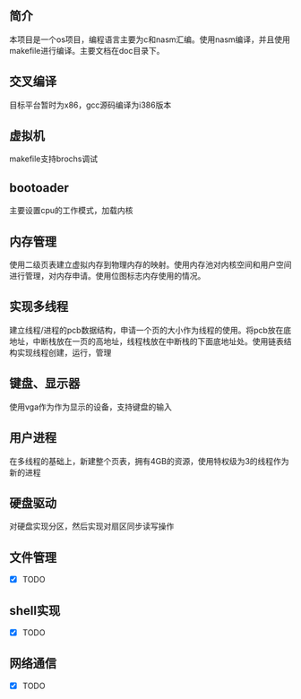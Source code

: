 ## 简介

本项目是一个os项目，编程语言主要为c和nasm汇编。使用nasm编译，并且使用makefile进行编译。主要文档在doc目录下。


## 交叉编译
目标平台暂时为x86，gcc源码编译为i386版本

## 虚拟机

makefile支持brochs调试

## bootoader
主要设置cpu的工作模式，加载内核

## 内存管理
使用二级页表建立虚拟内存到物理内存的映射。使用内存池对内核空间和用户空间进行管理，对内存申请。使用位图标志内存使用的情况。

##  实现多线程
建立线程/进程的pcb数据结构，申请一个页的大小作为线程的使用。将pcb放在底地址，中断栈放在一页的高地址，线程栈放在中断栈的下面底地址处。使用链表结构实现线程创建，运行，管理

## 键盘、显示器
使用vga作为作为显示的设备，支持键盘的输入

## 用户进程
在多线程的基础上，新建整个页表，拥有4GB的资源，使用特权级为3的线程作为新的进程

## 硬盘驱动
对硬盘实现分区，然后实现对扇区同步读写操作

## 文件管理
- [X] TODO
## shell实现
- [X] TODO
## 网络通信
- [X] TODO
